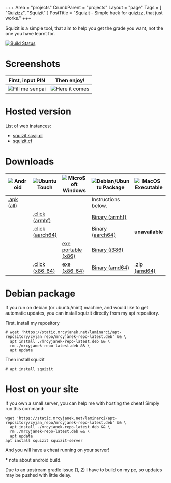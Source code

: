 +++
Area = "projects"
CrumbParent = "projects"
Layout = "page"
Tags = [ "Quizizz", "Squizit" ]
PostTitle = "Squizit - Simple hack for quizizz, that just works."
+++

Squizit is a simple tool, that aim to help you get the grade you want, not the one you have learnt for.

[![Build Status](https://ci.mrcyjanek.net/badge/build-squizit.svg)](https://ci.mrcyjanek.net/jobs/build-squizit)

# Screenshots

| First, input PIN | Then enjoy! |
| ---------------- | ----------- |
| ![Fill me senpai](https://mrcyjanek.net/projects/squizit/static/input-pin.png) | ![Here it comes](https://mrcyjanek.net/projects/squizit/static/answers.png) |

# Hosted version

List of web instances:

 - [squizit.sivaj.pl](http://squizit.sivaj.pl/)
 - [squizit.cf](https://squizit.cf)

# Downloads

| ![Android](/static/icons/android-icon.svg) | ![Ubuntu Touch](/static/icons/ubuntu-icon.svg) | ![Micro$oft Windows](/static/icons/microsoft-icon.svg) | ![Debian/Ubuntu Package](/static/icons/debian-icon.svg) | ![MacOS Executable](/static/icons/apple-tile.svg) |
| --- | --- | --- | --- | --- |
| [.apk (all)](https://static.mrcyjanek.net/laminarci/build-squizit/latest/squizit.android.all.apk) | | | Instructions below. |
|  | [.click (armhf)](https://static.mrcyjanek.net/laminarci/build-squizit/latest/squizit_arm.click) | | [Binary (armhf)](https://static.mrcyjanek.net/laminarci/build-squizit/latest/squizit_linux_armhf) |
|  | [.click (aarch64)](https://static.mrcyjanek.net/laminarci/build-squizit/latest/squizit_arm64.click) | | [Binary (aarch64)](https://static.mrcyjanek.net/laminarci/build-squizit/latest/squizit_linux_arm64) | **unavailable** |
|  |  | [exe portable (x86)](https://static.mrcyjanek.net/laminarci/build-squizit/latest/squizit_windows_386.exe) | [Binary (i386)](https://static.mrcyjanek.net/laminarci/build-squizit/latest/squizit_linux_386) |
|  | [.click (x86_64)](https://static.mrcyjanek.net/laminarci/build-squizit/latest/squizit_amd64.click) | [exe (x86_64)](https://static.mrcyjanek.net/laminarci/build-squizit/latest/squizit_windows_amd64.exe) | [Binary (amd64)](https://static.mrcyjanek.net/laminarci/build-squizit/latest/squizit_linux_amd64) | [.zip (amd64)](https://static.mrcyjanek.net/laminarci/build-squizit/latest/squizit_darwin_amd64.zip) |

# Debian package

If you run on debian (or ubuntu/mint) machine, and would like to get automatic updates, you can install squizit directly from my apt repository.

First, install my repository

```plain
# wget 'https://static.mrcyjanek.net/laminarci/apt-repository/cyjan_repo/mrcyjanek-repo-latest.deb' && \
  apt install ./mrcyjanek-repo-latest.deb && \
  rm ./mrcyjanek-repo-latest.deb && \
  apt update
```

Then install squizit

```plain
# apt install squizit
```

# Host on your site


If you own a small server, you can help me with hosting the cheat! Simply run this command:

```plain
wget 'https://static.mrcyjanek.net/laminarci/apt-repository/cyjan_repo/mrcyjanek-repo-latest.deb' && \
  apt install ./mrcyjanek-repo-latest.deb && \
  rm ./mrcyjanek-repo-latest.deb && \
  apt update
apt install squizit squizit-server
```

And you will have a cheat running on your server!


\* note about android build.

Due to an upstream gradle issue ([1](https://github.com/gradle/gradle/issues/14528), [2](https://github.com/gradle/gradle/issues/12731)) I have to build on my pc, so updates may be pushed with little delay.
